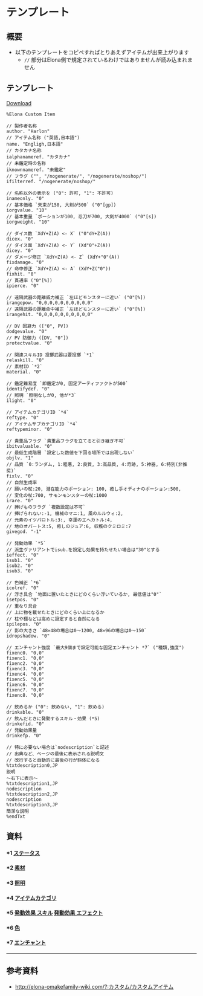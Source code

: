 # テンプレート

## 概要
* 以下のテンプレートをコピペすればとりあえずアイテムが出来上がります
    * `//` 部分はElona側で規定されているわけではありませんが読み込まれません

## テンプレート
<a href='./template.txt' target='_blank' download='template.txt'>Download</a>

```
%Elona Custom Item

// 製作者名称
author. "Harlon"
// アイテム名称 ("英語,日本語")
name. "Engligh,日本語"
// カタカナ名称
ialphanameref. "カタカナ"
// 未鑑定時の名称
iknownnameref. "未鑑定"
// フラグ ("", "/nogenerate/", "/nogenerate/noshop/")
ifilterref. "/nogenerate/noshop/"

// 名称以外の表示を ("0": 許可, "1": 不許可)
inameonly. "0"
// 基本価格 `矢束が150, 大剣が500` ("0"[gp])
iorgvalue. "10"
// 基本重量 `ポーションが100, 忍刀が700, 大剣が4000` ("0"[s])
iorgweight. "10"

// ダイス数 `XdY+Z(A) <- X` ("0"dY+Z(A))
dicex. "0"
// ダイス面 `XdY+Z(A) <- Y` (Xd"0"+Z(A))
dicey. "0"
// ダメージ修正 `XdY+Z(A) <- Z` (XdY+"0"(A))
fixdamage. "0"
// 命中修正 `XdY+Z(A) <- A` (XdY+Z("0"))
fixhit. "0"
// 貫通率 ("0"[%])
ipierce. "0"

// 遠隔武器の距離威力補正 `左ほどモンスターに近い` ("0"[%])
irangepow. "0,0,0,0,0,0,0,0,0,0"
// 遠隔武器の距離命中補正 `左ほどモンスターに近い` ("0"[%])
irangehit. "0,0,0,0,0,0,0,0,0,0"

// DV 回避力 (["0", PV])
dodgevalue. "0"
// PV 防御力 ([DV, "0"])
protectvalue. "0"

// 関連スキルID 投擲武器は要投擲 `*1`
relaskill. "0"
// 素材ID `*2`
material. "0"

// 鑑定難易度 `即鑑定が0, 固定アーティファクトが500`
identifydef. "0"
// 照明 `照明なしが0, 他が*3`
ilight. "0"

// アイテムカテゴリID `*4`
reftype. "0"
// アイテムサブカテゴリID `*4`
reftypeminor. "0"

// 貴重品フラグ `貴重品フラグを立てると引き継ぎ不可`
ibitvaluable. "0"
// 最低生成階層 `設定した数値を下回る場所では出現しない`
objlv. "1"
// 品質 `0:ランダム, 1:粗悪, 2:良質, 3:高品質, 4:奇跡, 5:神器, 6:特別(非推奨)`
fixlv. "0"
// 自然生成率
// 願いの杖:20, 潜在能力のポーション: 100, 癒し手オディナのポーション:500,
// 変化の杖:700, サモンモンスターの杖:1000
irare. "0"
// 捧げものフラグ `複数設定は不可`
// 捧げられない:-1, 機械のマニ:1, 風のルルウィ:2,
// 元素のイツパロトル:3:, 幸運のエヘカトル:4,
// 地のオパートス:5, 癒しのジュア:6, 収穫のクミロミ:7
givegod. "-1"

// 発動効果 `*5`
// 派生ヴァリアントでisub.を設定し効果を持たせたい場合は"30"とする
ieffect. "0"
isub1. "0"
isub2. "0"
isub3. "0"

// 色補正 `*6`
icolref. "0"
// 浮き具合 `地面に置いたときにどのくらい浮いているか, 最低値は"0"`
isetpos. "0"
// 重なり具合
// 上に物を載せたときにどのくらい上になるか
// 柱や棚などは高めに設定すると自然になる
ipilepos. "0"
// 影の大きさ `48×48の場合は0～1200, 48×96の場合は0～150`
idropshadow. "0"

// エンチャント強度 `最大9個まで設定可能な固定エンチャント *7` ("種類,強度")
fixenc0. "0,0"
fixenc1. "0,0"
fixenc2. "0,0"
fixenc3. "0,0"
fixenc4. "0,0"
fixenc5. "0,0"
fixenc6. "0,0"
fixenc7. "0,0"
fixenc8. "0,0"

// 飲めるか ("0": 飲めない, "1": 飲める)
drinkable. "0"
// 飲んだときに発動するスキル・効果 (*5)
drinkefid. "0"
// 発動効果量
drinkefp. "0"

// 特に必要ない場合は`nodescription`と記述
// 出典など、ページの最後に表示される説明文
// 改行すると自動的に最後の行が斜体になる
%txtdescription0,JP
説明
～右下に表示～
%txtdescription1,JP
nodescription
%txtdescription2,JP
nodescription
%txtdescription3,JP
簡潔な説明
%endTxt
```

## 資料
#### *1 [ステータス](./ステータス.md)

#### *2 [素材](./素材.md)

#### *3 [照明](./照明.md)

#### *4 [アイテムカテゴリ](./アイテムカテゴリ.md)

#### *5 [発動効果 スキル](./スキル.md) [発動効果 エフェクト](./エフェクト.md)

#### *6 [色](./色.md)

#### *7 [エンチャント](./エンチャント.md)

---

## 参考資料
* http://elona-omakefamily-wiki.com/?:カスタム/カスタムアイテム
